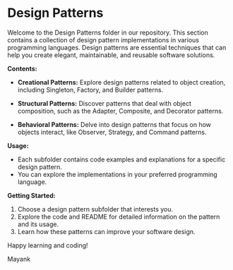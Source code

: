 # Design Patterns

Welcome to the Design Patterns folder in our repository. This section contains a collection of design pattern implementations in various programming languages. Design patterns are essential techniques that can help you create elegant, maintainable, and reusable software solutions.

**Contents:**

- **Creational Patterns:** Explore design patterns related to object creation, including Singleton, Factory, and Builder patterns.

- **Structural Patterns:** Discover patterns that deal with object composition, such as the Adapter, Composite, and Decorator patterns.

- **Behavioral Patterns:** Delve into design patterns that focus on how objects interact, like Observer, Strategy, and Command patterns.

**Usage:**

- Each subfolder contains code examples and explanations for a specific design pattern.
- You can explore the implementations in your preferred programming language.

**Getting Started:**

1. Choose a design pattern subfolder that interests you.
2. Explore the code and README for detailed information on the pattern and its usage.
3. Learn how these patterns can improve your software design.

Happy learning and coding!

Mayank
